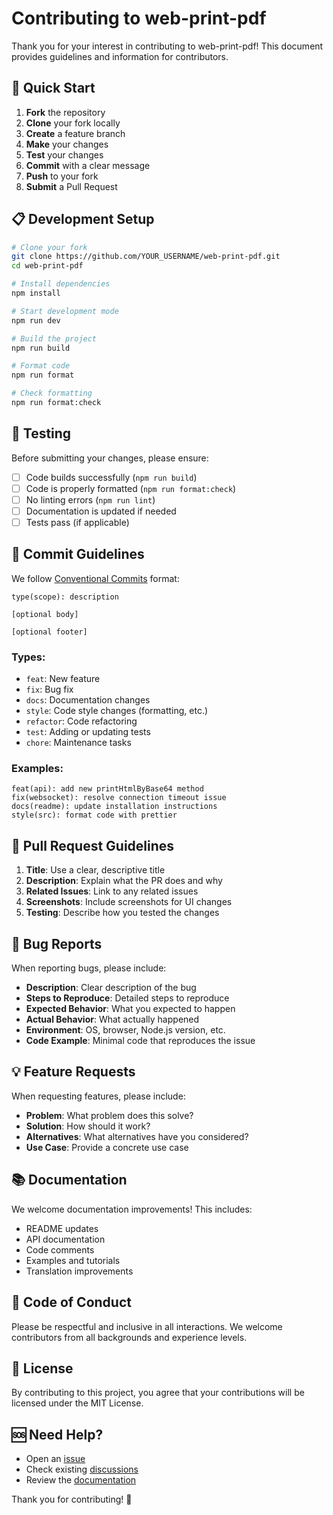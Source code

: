# Contributing to web-print-pdf

Thank you for your interest in contributing to web-print-pdf! This document provides guidelines and information for contributors.

## 🚀 Quick Start

1. **Fork** the repository
2. **Clone** your fork locally
3. **Create** a feature branch
4. **Make** your changes
5. **Test** your changes
6. **Commit** with a clear message
7. **Push** to your fork
8. **Submit** a Pull Request

## 📋 Development Setup

```bash
# Clone your fork
git clone https://github.com/YOUR_USERNAME/web-print-pdf.git
cd web-print-pdf

# Install dependencies
npm install

# Start development mode
npm run dev

# Build the project
npm run build

# Format code
npm run format

# Check formatting
npm run format:check
```

## 🧪 Testing

Before submitting your changes, please ensure:

- [ ] Code builds successfully (`npm run build`)
- [ ] Code is properly formatted (`npm run format:check`)
- [ ] No linting errors (`npm run lint`)
- [ ] Documentation is updated if needed
- [ ] Tests pass (if applicable)

## 📝 Commit Guidelines

We follow [Conventional Commits](https://www.conventionalcommits.org/) format:

```
type(scope): description

[optional body]

[optional footer]
```

### Types:
- `feat`: New feature
- `fix`: Bug fix
- `docs`: Documentation changes
- `style`: Code style changes (formatting, etc.)
- `refactor`: Code refactoring
- `test`: Adding or updating tests
- `chore`: Maintenance tasks

### Examples:
```
feat(api): add new printHtmlByBase64 method
fix(websocket): resolve connection timeout issue
docs(readme): update installation instructions
style(src): format code with prettier
```

## 🔧 Pull Request Guidelines

1. **Title**: Use a clear, descriptive title
2. **Description**: Explain what the PR does and why
3. **Related Issues**: Link to any related issues
4. **Screenshots**: Include screenshots for UI changes
5. **Testing**: Describe how you tested the changes

## 🐛 Bug Reports

When reporting bugs, please include:

- **Description**: Clear description of the bug
- **Steps to Reproduce**: Detailed steps to reproduce
- **Expected Behavior**: What you expected to happen
- **Actual Behavior**: What actually happened
- **Environment**: OS, browser, Node.js version, etc.
- **Code Example**: Minimal code that reproduces the issue

## 💡 Feature Requests

When requesting features, please include:

- **Problem**: What problem does this solve?
- **Solution**: How should it work?
- **Alternatives**: What alternatives have you considered?
- **Use Case**: Provide a concrete use case

## 📚 Documentation

We welcome documentation improvements! This includes:

- README updates
- API documentation
- Code comments
- Examples and tutorials
- Translation improvements

## 🤝 Code of Conduct

Please be respectful and inclusive in all interactions. We welcome contributors from all backgrounds and experience levels.

## 📄 License

By contributing to this project, you agree that your contributions will be licensed under the MIT License.

## 🆘 Need Help?

- Open an [issue](https://github.com/weixiaoyi/web-print-pdf/issues)
- Check existing [discussions](https://github.com/weixiaoyi/web-print-pdf/discussions)
- Review the [documentation](README.md)

Thank you for contributing! 🎉 